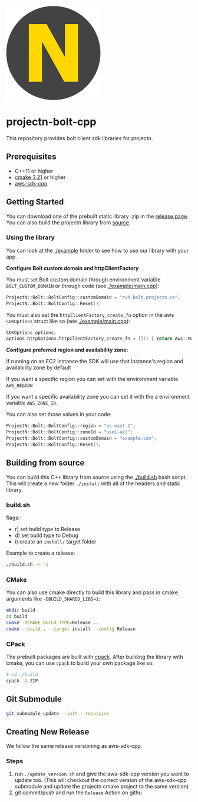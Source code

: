 ![projectn.png](./projectn.png)
# projectn-bolt-cpp

This repository provides bolt client sdk libraries for projectn.

## Prerequisites

- C++11 or higher
- [cmake 3.21](https://cmake.org/) or higher
- [aws-sdk-cpp](https://docs.aws.amazon.com/sdk-for-cpp/v1/developer-guide/getting-started.html)

## Getting Started

You can download one of the prebuilt static library .zip in the [release page](TODO).
You can also build the projectn library from [source](#building-from-source).

### Using the library

You can look at the [./example](./example) folder to see how to use our library with your app.

**Configure Bolt custom domain and httpClientFactory**

You must set Bolt custom domain through environment variable `BOLT_CUSTOM_DOMAIN` or through code (see [./example/main.cpp](./example/main.cpp)):

```c++
ProjectN::Bolt::BoltConfig::customDomain = "rvh.bolt.projectn.co";
ProjectN::Bolt::BoltConfig::Reset();
```

You must also set the `httpClientFactory_create_fn` option in the aws `SDKOptions` struct like so (see [./example/main.cpp](./example/main.cpp)): 

```c++
SDKOptions options;
options.httpOptions.httpClientFactory_create_fn = []() { return Aws::MakeShared<ProjectN::Bolt::BoltS3HttpClientFactory>(ALLOCATION_TAG); };
```

**Configure preferred region and availability zone:**

If running on an EC2 instance the SDK will use that instance's region and availability zone by default

If you want a specific region you can set with the environment variable `AWS_REGION`

If you want a specific availability zone you can set it with the a environment variable `AWS_ZONE_ID`.

You can also set those values in your code:

```c++
ProjectN::Bolt::BoltConfig::region = "us-east-2";
ProjectN::Bolt::BoltConfig::zoneId = "use1‑az2";
ProjectN::Bolt::BoltConfig::customDomain = "example.com";
ProjectN::Bolt::BoltConfig::Reset();
```

## Building from source

You can build this C++ library from source using the [./build.sh](./build.sh) bash script.
This will create a new folder `./install` with all of the headers and static library.

### build.sh

flags:

- r) set build type to Release
- d) set build type to Debug
- i) create an `install/` target folder

Example to create a release:

```bash
./build.sh -r -i
```

### CMake

You can also use cmake directly to build this library and pass in cmake arguments like `-DBUILD_SHARED_LIBS=1`:

```bash
mkdir build
cd build
cmake -DCMAKE_BUILD_TYPE=Release ..
cmake --build . --target install --config Release
```

### CPack

The prebuilt packages are built with [cpack](https://cmake.org/cmake/help/latest/module/CPack.html). After building the library with cmake, you can use `cpack` to build your own package like so:

```bash
# cd ./build
cpack -G ZIP
```

## Git Submodule

```bash
git submodule update --init --recursive
```

## Creating New Release

We follow the same release versioning as aws-sdk-cpp.

### Steps

1. run `./update_version.sh` and give the aws-sdk-cpp version you want to update too. (This will checkout the correct version of the aws-sdk-cpp submodule and update the projectn cmake project to the same version)
2. git commit/push and run the `Release` Action on githu